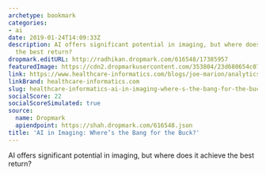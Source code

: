 ```yaml
---
archetype: bookmark
categories:
- ai
date: 2019-01-24T14:09:33Z
description: AI offers significant potential in imaging, but where does it achieve
  the best return?
dropmark.editURL: http://radhikan.dropmark.com/616548/17385957
featuredImage: https://cdn2.dropmarkusercontent.com/353804/23d680654c07e093bafbd90e27eb42891bdfb44ba469c13ffa8c19cf0a5e8a6c/thumbnail/AIinImagingMarion.jpg?Expires=1557429813&Signature=Gs8i8zuDrW52STUdDGX3a2ra2pjVL4g23x0QXvcQZPGyhY-DZtLM~Y3jhjcG7ouebY5JlSKtx~YLVAYoRCVzzPcb091q53ZOFxYqrexS79m3AEE6G-vIAF75ebIfUvLOMauc5boqdwGg-LuBG3Z~aqYz~ecJiOg68EDCGo5xBhDE0oHmagexFBOZhBBWngcUeisWqXkyA5WyLVmmOxgUTvgJoR6lYQVOrf4pcTGjX08CHk5YpAWRZSobhkXs~bj3x0Oivm43JGjV67MqBhY~VPQeVi95m5NXVnnVOZis4kMsfkCdfLHHCXmzLaaN36uSWdQFz34YEW6IPijMLRWD3g__&Key-Pair-Id=APKAITQYWVEN757ZA4KQ
link: https://www.healthcare-informatics.com/blogs/joe-marion/analytics/ai-imaging-where-s-bang-buck
linkBrand: healthcare-informatics.com
slug: healthcare-informatics-ai-in-imaging-where-s-the-bang-for-the-buck
socialScore: 22
socialScoreSimulated: true
source:
  name: Dropmark
  apiendpoint: https://shah.dropmark.com/616548.json
title: 'AI in Imaging: Where’s the Bang for the Buck?'
---
```

AI offers significant potential in imaging, but where does it achieve the best return?